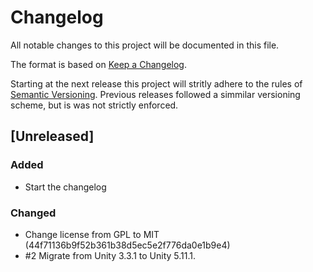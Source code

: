 # Changelog

All notable changes to this project will be documented in this file.

The format is based on [Keep a Changelog](https://keepachangelog.com/en/1.0.0/).

Starting at the next release this project will stritly adhere to the rules of [Semantic Versioning](https://semver.org/spec/v2.0.0.html).
Previous releases followed a simmilar versioning scheme, but is was not strictly enforced.

## [Unreleased]
### Added
- Start the changelog
### Changed
- Change license from GPL to MIT (44f71136b9f52b361b38d5ec5e2f776da0e1b9e4)
- #2 Migrate from Unity 3.3.1 to Unity 5.11.1.